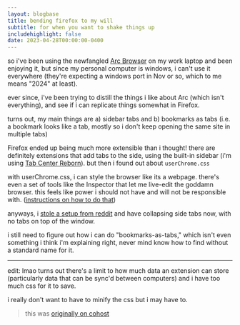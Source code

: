 ```yaml
---
layout: blogbase
title: bending firefox to my will
subtitle: for when you want to shake things up
includehighlight: false
date: 2023-04-28T00:00:00-0400
---
```


so i've been using the newfangled [Arc Browser](https://arc.net/) on my work laptop and been enjoying it, but since my personal computer is windows, i can't use it everywhere (they're expecting a windows port in Nov or so, which to me means "2024" at least).

ever since, i've been trying to distill the things i like about Arc (which isn't everything), and see if i can replicate things somewhat in Firefox.

turns out, my main things are a) sidebar tabs and b) bookmarks as tabs (i.e. a bookmark looks like a tab, mostly so i don't keep opening the same site in multiple tabs)

Firefox ended up being much more extensible than i thought! there are definitely extensions that add tabs to the side, using the built-in sidebar (i'm using [Tab Center Reborn](https://addons.mozilla.org/en-US/firefox/addon/tabcenter-reborn/)). but then i found out about `userChrome.css`

with userChrome.css, i can style the browser like its a webpage. there's even a set of tools like the Inspector that let me live-edit the goddamn browser. this feels like power i should not have and will not be responsible with. ([instructions on how to do that](https://www.reddit.com/r/FirefoxCSS/comments/73dvty/tutorial_how_to_create_and_livedebug_userchromecss/))

anyways, i [stole a setup from reddit](https://www.reddit.com/r/FirefoxCSS/comments/obw2wm/edgestyle_vertical_tabs_for_firefox_with_tab/) and have collapsing side tabs now, with no tabs on top of the window.

i still need to figure out how i can do "bookmarks-as-tabs," which isn't even something i think i'm explaining right, never mind know how to find without a standard name for it.

---

edit: lmao turns out there's a limit to how much data an extension can store (particularly data that can be sync'd between computers) and i have too much css for it to save.

i really don't want to have to minify the css but i may have to.

> this was [originally on cohost](https://cohost.org/esaevian/post/1410575-lmao-turns-out-there)
